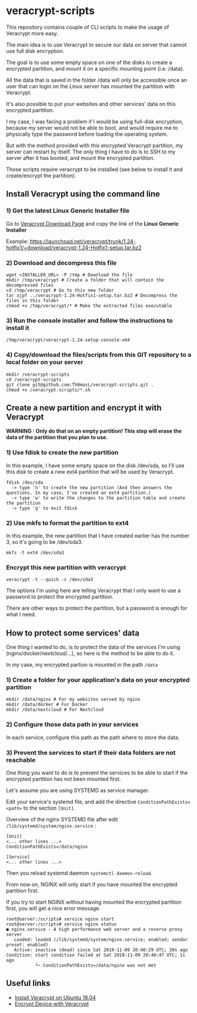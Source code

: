 # veracrypt-scripts

This repository contains couple of CLI scripts to make the usage of Veracrypt more easy.

The main idea is to use Veracrypt to secure our data on server that cannot use full disk encryption.

The goal is to use some empty space on one of the disks to create a encrypted partition, and mount it on a specific mounting point (i.e: /data).

All the data that is saved in the folder /data will only be accessible once an user that can login on the Linux server has mounted the partition with Veracrypt.

It's also possible to put your websites and other services' data on this encrypted partition.

I my case, I was facing a problem if I would be using full-disk encryption, because my server would not be able to boot, and would require me to physically type the password before loading the operating system.

But with the method provided with this encrypted Veracrypt partition, my server can restart by itself. The only thing I have to do is to SSH to my server after it has booted, and mount the encrypted partition.

Those scripts require veracrypt to be installed (see below to install it and create/encrypt the partition).

## Install Veracrypt using the command line

### 1) Get the latest Linux Generic Installer file
Go to [Veracrypt Download Page](https://www.veracrypt.fr/en/Downloads.html) and copy the link of the **Linux Generic Installer**

Example: https://launchpad.net/veracrypt/trunk/1.24-hotfix1/+download/veracrypt-1.24-Hotfix1-setup.tar.bz2

### 2) Download and decompress this file
```
wget <INSTALLER_URL> -P /tmp # Download the file
mkdir /tmp/veracrypt # Create a folder that will contain the decompressed files
cd /tmp/veracrypt # Go to this new folder
tar xjpf ../veracrypt-1.24-Hotfix1-setup.tar.bz2 # Decompress the files in this folder
chmod +x /tmp/veracrypt/* # Make the extracted files executable
```

### 3) Run the console installer and follow the instructions to install it
`/tmp/veracrypt/veracrypt-1.24-setup-console-x64`

### 4) Copy/download the files/scripts from this GIT repository to a local folder on your server
```
mkdir /veracrypt-scripts
cd /veracrypt-scripts
git clone git@github.com:Th0masL/veracrypt-scripts.git .
chmod +x /veracrypt-scripts/*.sh
```

## Create a new partition and encrypt it with Veracrypt
**WARNING : Only do that on an empty partition! This step will erase the data of the partition that you plan to use.**

### 1) Use fdisk to create the new partition
In this example, I have some empty space on the disk /dev/sda, so I'll use this disk to create a new ext4 partition that will be used by Veracrypt.

```
fdisk /dev/sda
  -> type 'n' to create the new partition (And then answers the questions. In my case, I've created an ext4 partition.)
  -> type 'w' to write the changes to the partition table and create the partition
  -> type 'q' to exit fdisk
```

### 2) Use mkfs to format the partition to ext4
In this example, the new partition that I have created earlier has the number 3, so it's going to be /dev/sda3.

`mkfs -t ext4 /dev/sda3`

### Encrypt this new partition with veracrypt
`veracrypt -t --quick -c /dev/sda3`

The options I'm using here are telling Veracrypt that I only want to use a password to protect the encrypted partition.

There are other ways to protect the partition, but a password is enough for what I need.

## How to protect some services' data

One thing I wanted to do, is to protect the data of the services I'm using (nginx/docker/nextcloud/...), so here is the method to be able to do it.

In my case, my encrypted partion is mounted in the path `/data`

### 1) Create a folder for your application's data on your encrypted partition
```
mkdir /data/nginx # For my websites served by nginx
mkdir /data/docker # For Docker
mkdir /data/nextcloud # For Nextcloud
```
### 2) Configure those data path in your services

In each service, configure this path as the path where to store the data.

### 3) Prevent the services to start if their data folders are not reachable
One thing you want to do is to prevent the services to be able to start if the encrypted partition has not been mounted first.

Let's assume you are using SYSTEMD as service manager.

Edit your service's systemd file, and add the directive `ConditionPathExists=<path>` to the section `[Unit]`.

Overview of the nginx SYSTEMD file after edit `/lib/systemd/system/nginx.service` :
```
[Unit]
<... other lines ...>
ConditionPathExists=/data/nginx

[Service]
<... other lines ...>
```
Then you reload systemd daemon `systemctl daemon-reload`.

From now on, NGINX will only start if you have mounted the encrypted partition first.

If you try to start NGINX without having mounted the encrypted partition first, you will get a nice error message.

```
root@server:/scripts# service nginx start
root@server:/scripts# service nginx status
● nginx.service - A high performance web server and a reverse proxy server
   Loaded: loaded (/lib/systemd/system/nginx.service; enabled; vendor preset: enabled)
   Active: inactive (dead) since Sat 2019-11-09 20:40:29 UTC; 20s ago
Condition: start condition failed at Sat 2019-11-09 20:40:47 UTC; 1s ago
           └─ ConditionPathExists=/data/nginx was not met
```

## Useful links
- [Install Veracrypt on Ubuntu 18.04](https://www.osradar.com/install-veracrypt-on-ubuntu-18-04/)
- [Encrypt Device with Veracrypt](https://relentlesscoding.com/2019/01/06/encrypt-device-with-veracrypt-from-the-command-line/)


